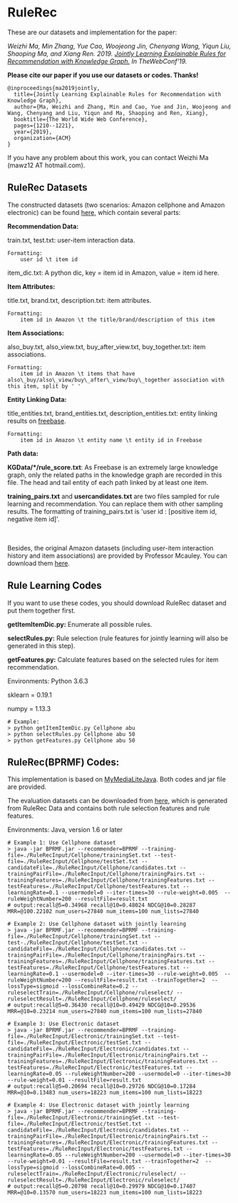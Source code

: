 # RuleRec

These are our datasets and implementation for the paper:

*Weizhi Ma, Min Zhang, Yue Cao, Woojeong Jin, Chenyang Wang, Yiqun Liu, Shaoping Ma, and Xiang Ren. 2019. [Jointly Learning Explainable Rules for Recommendation with Knowledge Graph.](https://dl.acm.org/citation.cfm?id=3313607) 
In TheWebConf'19.*

**Please cite our paper if you use our datasets or codes. Thanks!**

```
@inproceedings{ma2019jointly,
  title={Jointly Learning Explainable Rules for Recommendation with Knowledge Graph},
  author={Ma, Weizhi and Zhang, Min and Cao, Yue and Jin, Woojeong and Wang, Chenyang and Liu, Yiqun and Ma, Shaoping and Ren, Xiang},
  booktitle={The World Wide Web Conference},
  pages={1210--1221},
  year={2019},
  organization={ACM}
}
```


If you have any problem about this work, you can contact Weizhi Ma (mawz12 AT hotmail.com).



## RuleRec Datasets
The constructed datasets (two scenarios: Amazon cellphone and Amazon electronic) can be found [here](https://drive.google.com/file/d/1HlfLguKR38Jd7vcYqrU-o4wxN1hpoX2x/view), which contain several parts: 

**Recommendation Data:**

train.txt, test.txt: user-item interaction data.

```
Formatting: 
	user id \t item id
```

item_dic.txt:
A python dic, key = item id in Amazon, value = item id here.


**Item Attributes:**

title.txt, brand.txt, description.txt: item attributes.

```
Formatting: 
	item id in Amazon \t the title/brand/description of this item
```
**Item Associations:**

also\_buy.txt, also\_view.txt, buy\_after\_view.txt, buy\_together.txt: item associations.

```
Formatting:
	item id in Amazon \t items that have also\_buy/also\_view/buy\_after\_view/buy\_together association with this item, split by ' '
```

**Entity Linking Data:**

title\_entities.txt, brand\_entities.txt, description\_entities.txt: entity linking results on [freebase](https://developers.google.com/freebase/).

```
Formatting:
	item id in Amazon \t entity name \t entity id in Freebase
```

**Path data:**

**KGData/\*/rule\_score.txt**: As Freebase is an extremely large knowledge graph, only the related paths in the knowledge graph are recorded in this file. The head and tail entity of each path linked by at least one item.


**training_pairs.txt** and **usercandidates.txt** are two files sampled for rule learning and recommendation. You can replace them with other sampling results. The formatting of training_pairs.txt is 'user id : [positive item id, negative item id]'.

<br/> </br>
Besides, the original Amazon datasets (including user-item interaction history and item associations) are provided by Professor Mcauley. You can download them [here](http://jmcauley.ucsd.edu/data/amazon/). 


## Rule Learning Codes

If you want to use these codes, you should download RuleRec dataset and put them together first.

**getItemItemDic.py:** Enumerate all possible rules.

**selectRules.py:** Rule selection (rule features for jointly learning will also be generated in this step).

**getFeatures.py:** Calculate features based on the selected rules for item recommendation.


Environments: Python 3.6.3

sklearn = 0.19.1

numpy = 1.13.3

```
# Example:
> python getItemItemDic.py Cellphone abu
> python selectRules.py Cellphone abu 50
> python getFeatures.py Cellphone abu 50
```


## RuleRec(BPRMF) Codes:
This implementation is based on [MyMediaLiteJava](https://github.com/jcnewell/MyMediaLiteJava). Both codes and jar file are provided.

The evaluation datasets can be downloaded from [here](https://drive.google.com/file/d/19o0BH9PI1QUTTSvmrwIphY_B9rgHszmq/view), which is generated from RuleRec Data and contains both rule selection features and rule features.

Environments: Java, version 1.6 or later


```
# Example 1: Use Cellphone dataset
> java -jar BPRMF.jar --recommender=BPRMF --training-file=./RuleRecInput/Cellphone/trainingSet.txt --test-file=./RuleRecInput/Cellphone/testSet.txt --candidateFile=./RuleRecInput/Cellphone/candidates.txt --trainingPairFile=./RuleRecInput/Cellphone/trainingPairs.txt --trainingFeatures=./RuleRecInput/Cellphone/trainingFeatures.txt --testFeatures=./RuleRecInput/Cellphone/testFeatures.txt --learningRate=0.1 --usermodel=0 --iter-times=30 --rule-weight=0.005  --ruleWeightNumber=200 --resultFile=result.txt 
# output:recall@5=0.34968 recall@10=0.48024 NDCG@10=0.28287 MRR=@100.22102 num_users=27840 num_items=100 num_lists=27840

# Example 2: Use Cellphone dataset with jointly learning
> java -jar BPRMF.jar --recommender=BPRMF --training-file=./RuleRecInput/Cellphone/trainingSet.txt --test-./RuleRecInput/Cellphone/testSet.txt --candidateFile=./RuleRecInput/Cellphone/candidates.txt --trainingPairFile=./RuleRecInput/Cellphone/trainingPairs.txt --trainingFeatures=./RuleRecInput/Cellphone/trainingFeatures.txt --testFeatures=./RuleRecInput/Cellphone/testFeatures.txt --learningRate=0.1 --usermodel=0 --iter-times=30 --rule-weight=0.005  --ruleWeightNumber=200 --resultFile=result.txt --trainTogether=2  --lossType=sigmoid --lossCombineRate=0.2 --ruleselectTrain=./RuleRecInput/Cellphone/ruleselect/ --ruleselectResult=./RuleRecInput/Cellphone/ruleselect/ 
# output:recall@5=0.36430 recall@10=0.49429 NDCG@10=0.29536 MRR=@10=0.23214 num_users=27840 num_items=100 num_lists=27840

# Example 3: Use Electronic dataset
> java -jar BPRMF.jar --recommender=BPRMF --training-file=./RuleRecInput/Electronic/trainingSet.txt --test-file=./RuleRecInput/Electronic/testSet.txt --candidateFile=./RuleRecInput/Electronic/candidates.txt --trainingPairFile=./RuleRecInput/Electronic/trainingPairs.txt --trainingFeatures=./RuleRecInput/Electronic/trainingFeatures.txt --testFeatures=./RuleRecInput/Electronic/testFeatures.txt --learningRate=0.05 --ruleWeightNumber=200 --usermodel=0 --iter-times=30 --rule-weight=0.01 --resultFile=result.txt 
# output:recall@5=0.20694 recall@10=0.29726 NDCG@10=0.17284 MRR=@10=0.13483 num_users=18223 num_items=100 num_lists=18223

# Example 4: Use Electronic dataset with jointly learning
> java -jar BPRMF.jar --recommender=BPRMF --training-file=./RuleRecInput/Electronic/trainingSet.txt --test-file=./RuleRecInput/Electronic/testSet.txt --candidateFile=./RuleRecInput/Electronic/candidates.txt --trainingPairFile=./RuleRecInput/Electronic/trainingPairs.txt --trainingFeatures=./RuleRecInput/Electronic/trainingFeatures.txt --testFeatures=./RuleRecInput/Electronic/testFeatures.txt --learningRate=0.05 --ruleWeightNumber=200 --usermodel=0 --iter-times=30 --rule-weight=0.01 --resultFile=result.txt --trainTogether=2  --lossType=sigmoid --lossCombineRate=0.005 --ruleselectTrain=./RuleRecInput/Electronic/ruleselect/ --ruleselectResult=./RuleRecInput/Electronic/ruleselect/ 
# output:recall@5=0.20798 recall@10=0.29979 NDCG@10=0.17407 MRR=@10=0.13570 num_users=18223 num_items=100 num_lists=18223
```

